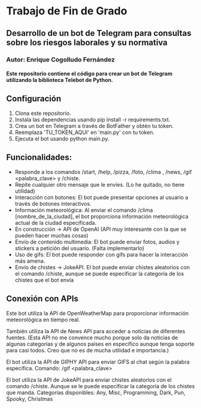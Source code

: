 # Trabajo de Fin de Grado

## Desarrollo de un bot de Telegram para consultas sobre los riesgos laborales y su normativa

### Autor: Enrique Cogolludo Fernández

#### Este repositorio contiene el código para crear un bot de Telegram utilizando la biblioteca Telebot de Python.

## Configuración
1. Clona este repositorio.
2. Instala las dependencias usando pip install -r requirements.txt.
3. Crea un bot en Telegram a través de BotFather y obtén tu token.
4. Reemplaza 'TU_TOKEN_AQUI' en 'main.py' con tu token.
5. Ejecuta el bot usando python main.py.

## Funcionalidades:
- Responde a los comandos /start, /help, /pizza, /foto, /clima <ciudad>, /news, /gif <palabra_clave> y /chiste.
- Repite cualquier otro mensaje que le envíes. (Lo he quitado, no tiene utilidad)
- Interacción con botones: El bot puede presentar opciones al usuario a través de botones interactivos.
- Información meteorológica: Al enviar el comando /clima [nombre_de_la_ciudad], el bot proporciona información meteorológica actual de la ciudad especificada.
- En construcción -> API de OpenAI (API muy interesante con la que se pueden hacer muchas cosas)
- Envío de contenido multimedia: El bot puede enviar fotos, audios y stickers a petición del usuario. (Falta implementarlo)
- Uso de gifs: El bot puede responder con gifs para hacer la interacción más amena.
- Envío de chistes -> JokeAPI. El bot puede enviar chistes aleatorios con el comando /chiste, aunque se puede especificar la categoría de los chistes que el bot envía

## Conexión con APIs
Este bot utiliza la API de OpenWeatherMap para proporcionar información meteorológica en tiempo real.

También utiliza la API de News API para acceder a noticias de diferentes fuentes. (Esta API no me convence mucho porque solo da noticias de algunas categorías y de algunos países en específico aunque tenga soporte para casi todos. Creo que no es de mucha utilidad e importancia.)

El bot utiliza la API de GIPHY API para enviar GIFS al chat según la palabra específica. Comando: /gif <palabra_clave>

El bot utiliza la API de JokeAPI para enviar chistes aleatorios con el comando /chiste. Aunque se le puede especificar la categoría de los chistes que manda.
Categorías disponibles: Any, Misc, Programming, Dark, Pun, Spooky, Christmas